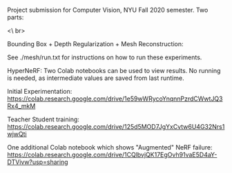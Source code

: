 Project submission for Computer Vision, NYU Fall 2020 semester. Two parts:

<\ br>

Bounding Box + Depth Regularization + Mesh Reconstruction:

See ./mesh/run.txt for instructions on how to run these experiments.



HyperNeRF:
Two Colab notebooks can be used to view results. No running is needed, as intermediate values are saved from last runtime.

Initial Experimentation: https://colab.research.google.com/drive/1e59wWRycoYnqnnPzrdCWwtJQ3Rx4_mkM

Teacher Student training: https://colab.research.google.com/drive/125d5MOD7JgYxCvtw6U4G32Nrs1wjwQti

One additional Colab notebook which shows "Augmented" NeRF failure: https://colab.research.google.com/drive/1CQlbvjQK17EgOvh91vaE5D4aY-DTVivw?usp=sharing


